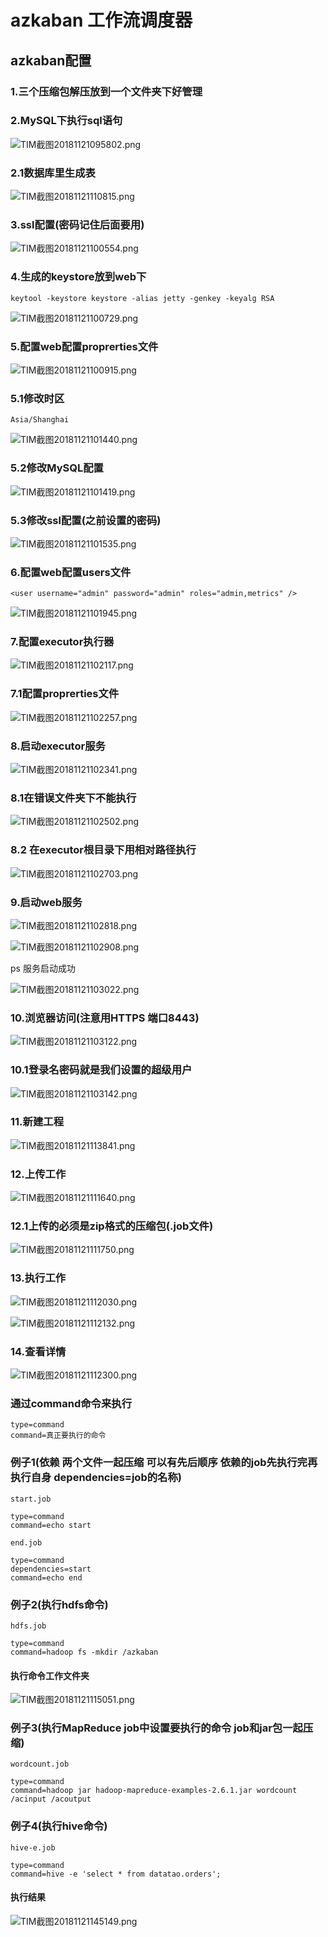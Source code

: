 # azkaban 工作流调度器

## azkaban配置

### 1.三个压缩包解压放到一个文件夹下好管理

### 2.MySQL下执行sql语句

![TIM截图20181121095802.png](https://upload-images.jianshu.io/upload_images/14465950-147874b28ef63e80.png?imageMogr2/auto-orient/strip%7CimageView2/2/w/1240)

### 2.1数据库里生成表

![TIM截图20181121110815.png](https://upload-images.jianshu.io/upload_images/14465950-e858e16797a25f42.png?imageMogr2/auto-orient/strip%7CimageView2/2/w/1240)

### 3.ssl配置(密码记住后面要用)

![TIM截图20181121100554.png](https://upload-images.jianshu.io/upload_images/14465950-0f326339302f4333.png?imageMogr2/auto-orient/strip%7CimageView2/2/w/1240)

### 4.生成的keystore放到web下

	keytool -keystore keystore -alias jetty -genkey -keyalg RSA

![TIM截图20181121100729.png](https://upload-images.jianshu.io/upload_images/14465950-7da6fec589fd01b5.png?imageMogr2/auto-orient/strip%7CimageView2/2/w/1240)

### 5.配置web配置proprerties文件

![TIM截图20181121100915.png](https://upload-images.jianshu.io/upload_images/14465950-7561fa2d57dbb63d.png?imageMogr2/auto-orient/strip%7CimageView2/2/w/1240)

### 5.1修改时区

	Asia/Shanghai

![TIM截图20181121101440.png](https://upload-images.jianshu.io/upload_images/14465950-0f7455ab06289c6c.png?imageMogr2/auto-orient/strip%7CimageView2/2/w/1240)

### 5.2修改MySQL配置

![TIM截图20181121101419.png](https://upload-images.jianshu.io/upload_images/14465950-c2f197b403e46fab.png?imageMogr2/auto-orient/strip%7CimageView2/2/w/1240)

### 5.3修改ssl配置(之前设置的密码)

![TIM截图20181121101535.png](https://upload-images.jianshu.io/upload_images/14465950-bf1c4e256d2da974.png?imageMogr2/auto-orient/strip%7CimageView2/2/w/1240)

### 6.配置web配置users文件

	<user username="admin" password="admin" roles="admin,metrics" />

![TIM截图20181121101945.png](https://upload-images.jianshu.io/upload_images/14465950-88ed1667da9ac818.png?imageMogr2/auto-orient/strip%7CimageView2/2/w/1240)

### 7.配置executor执行器

![TIM截图20181121102117.png](https://upload-images.jianshu.io/upload_images/14465950-dd22192e0964e068.png?imageMogr2/auto-orient/strip%7CimageView2/2/w/1240)

### 7.1配置proprerties文件

![TIM截图20181121102257.png](https://upload-images.jianshu.io/upload_images/14465950-0925540140587b18.png?imageMogr2/auto-orient/strip%7CimageView2/2/w/1240)

### 8.启动executor服务

![TIM截图20181121102341.png](https://upload-images.jianshu.io/upload_images/14465950-0b4756e0745d7847.png?imageMogr2/auto-orient/strip%7CimageView2/2/w/1240)

### 8.1在错误文件夹下不能执行

![TIM截图20181121102502.png](https://upload-images.jianshu.io/upload_images/14465950-0a895d8cff31b512.png?imageMogr2/auto-orient/strip%7CimageView2/2/w/1240)

### 8.2 在executor根目录下用相对路径执行

![TIM截图20181121102703.png](https://upload-images.jianshu.io/upload_images/14465950-b387f8e6b520dd93.png?imageMogr2/auto-orient/strip%7CimageView2/2/w/1240)

### 9.启动web服务

![TIM截图20181121102818.png](https://upload-images.jianshu.io/upload_images/14465950-2ba059b80e970a6e.png?imageMogr2/auto-orient/strip%7CimageView2/2/w/1240)

![TIM截图20181121102908.png](https://upload-images.jianshu.io/upload_images/14465950-291550f248e0d082.png?imageMogr2/auto-orient/strip%7CimageView2/2/w/1240)

ps 服务启动成功

![TIM截图20181121103022.png](https://upload-images.jianshu.io/upload_images/14465950-72ae8eccdc67921a.png?imageMogr2/auto-orient/strip%7CimageView2/2/w/1240)

### 10.浏览器访问(注意用HTTPS 端口8443)

![TIM截图20181121103122.png](https://upload-images.jianshu.io/upload_images/14465950-329eafe8a328f864.png?imageMogr2/auto-orient/strip%7CimageView2/2/w/1240)

### 10.1登录名密码就是我们设置的超级用户

![TIM截图20181121103142.png](https://upload-images.jianshu.io/upload_images/14465950-e5dd78a90ff04c67.png?imageMogr2/auto-orient/strip%7CimageView2/2/w/1240)

### 11.新建工程

![TIM截图20181121113841.png](https://upload-images.jianshu.io/upload_images/14465950-9afc6ecaa23bc97f.png?imageMogr2/auto-orient/strip%7CimageView2/2/w/1240)

### 12.上传工作

![TIM截图20181121111640.png](https://upload-images.jianshu.io/upload_images/14465950-70bb046701079f25.png?imageMogr2/auto-orient/strip%7CimageView2/2/w/1240)

### 12.1上传的必须是zip格式的压缩包(.job文件)

![TIM截图20181121111750.png](https://upload-images.jianshu.io/upload_images/14465950-48989b713ee8c5ad.png?imageMogr2/auto-orient/strip%7CimageView2/2/w/1240)

### 13.执行工作

![TIM截图20181121112030.png](https://upload-images.jianshu.io/upload_images/14465950-b53a9a3dfd7953b0.png?imageMogr2/auto-orient/strip%7CimageView2/2/w/1240)

![TIM截图20181121112132.png](https://upload-images.jianshu.io/upload_images/14465950-63b9969384573ea3.png?imageMogr2/auto-orient/strip%7CimageView2/2/w/1240)

### 14.查看详情

![TIM截图20181121112300.png](https://upload-images.jianshu.io/upload_images/14465950-04e85bc105f27c4b.png?imageMogr2/auto-orient/strip%7CimageView2/2/w/1240)

### 通过command命令来执行
	
	type=command
	command=真正要执行的命令

### 例子1(依赖 两个文件一起压缩 可以有先后顺序 依赖的job先执行完再执行自身 dependencies=job的名称)

	start.job
		
	type=command
	command=echo start
		
	end.job
		
	type=command
	dependencies=start
	command=echo end
		
### 例子2(执行hdfs命令)

	hdfs.job

	type=command
	command=hadoop fs -mkdir /azkaban
		
#### 执行命令工作文件夹 	
	
![TIM截图20181121115051.png](https://upload-images.jianshu.io/upload_images/14465950-3c819c61c32f696a.png?imageMogr2/auto-orient/strip%7CimageView2/2/w/1240)
	
### 例子3(执行MapReduce job中设置要执行的命令 job和jar包一起压缩)
		
	wordcount.job
		
	type=command
	command=hadoop jar hadoop-mapreduce-examples-2.6.1.jar wordcount /acinput /acoutput
	
### 例子4(执行hive命令)

	hive-e.job
	
	type=command
	command=hive -e 'select * from datatao.orders';

#### 执行结果
	
![TIM截图20181121145149.png](https://upload-images.jianshu.io/upload_images/14465950-b6cd04ee481579f1.png?imageMogr2/auto-orient/strip%7CimageView2/2/w/1240)		
		
		